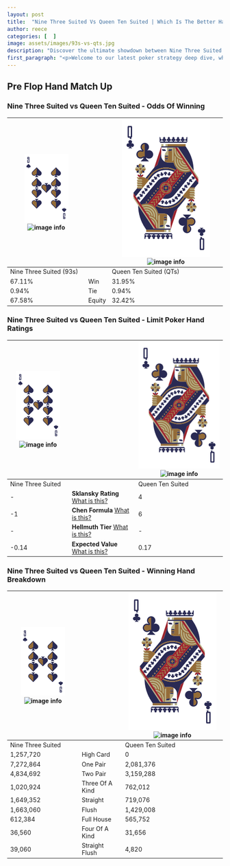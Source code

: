 ```yaml
---
layout: post
title:  "Nine Three Suited Vs Queen Ten Suited | Which Is The Better Hand In Poker? A Complete Guide"
author: reece
categories: [  ]
image: assets/images/93s-vs-qts.jpg
description: "Discover the ultimate showdown between Nine Three Suited and Queen Ten Suited in poker! Uncover the odds, strategies, and scenarios where one hand triumphs over the other. Get ready to up your poker game with this thrilling analysis."
first_paragraph: "<p>Welcome to our latest poker strategy deep dive, where we're pitting two distinct hands against each other in a high-stakes showdown: Nine Three Suited vs Queen Ten Suited.</p><p>In the dynamic world of poker, every decision counts, and knowing which hand holds the upper hand is key to your success at the table.</p><p>In this article, we'll dissect these two hands, explore the scenarios where one dominates the other, and equip you with the knowledge to make strategic choices that can tip the odds in your favor.</p><p>Get ready to unravel the intriguing dynamics of these poker hands and elevate your game to new heights.</p>"
---
```




[comment]: # (sp0)

## Pre Flop Hand Match Up

<div class="table hand-ratings" markdown="1"> 



### Nine Three Suited vs Queen Ten Suited - Odds Of Winning


    
| ![image info](assets/images/hand1/9.png) ![image info](assets/images/hand1/3s.png) |  | ![image info](assets/images/hand2/Q.png) ![image info](assets/images/hand2/Ts.png) |
| -------- | -------- | -------- |
| Nine Three Suited (93s) |  | Queen Ten Suited (QTs) |
| 67.11% | Win | 31.95% |
| 0.94% | Tie | 0.94% |
| 67.58% | Equity | 32.42% |




[comment]: # (sp1)



### Nine Three Suited vs Queen Ten Suited - Limit Poker Hand Ratings


    
| ![image info](assets/images/hand1/9.png) ![image info](assets/images/hand1/3s.png) |  | ![image info](assets/images/hand2/Q.png) ![image info](assets/images/hand2/Ts.png) |
| -------- | -------- | -------- |
| Nine Three Suited |  | Queen Ten Suited |
| - | **Sklansky Rating** [What is this?](/sklansky-rating-explained) | 4 |
| -1 | **Chen Formula** [What is this?](/chen-formula-explained) | 6 |
| - | **Hellmuth Tier** [What is this?](/Hellmuth-tier-explained) | - |
| -0.14 | **Expected Value** [What is this?](/expected-value-explained) | 0.17 |




[comment]: # (sp2)



### Nine Three Suited vs Queen Ten Suited - Winning Hand Breakdown


    
| ![image info](assets/images/hand1/9.png) ![image info](assets/images/hand1/3s.png) |  | ![image info](assets/images/hand2/Q.png) ![image info](assets/images/hand2/Ts.png) |
| -------- | -------- | -------- |
| Nine Three Suited |  | Queen Ten Suited |
| 1,257,720 | High Card | 0 |
| 7,272,864 | One Pair | 2,081,376 |
| 4,834,692 | Two Pair | 3,159,288 |
| 1,020,924 | Three Of A Kind | 762,012 |
| 1,649,352 | Straight | 719,076 |
| 1,663,060 | Flush | 1,429,008 |
| 612,384 | Full House | 565,752 |
| 36,560 | Four Of A Kind | 31,656 |
| 39,060 | Straight Flush | 4,820 |




[comment]: # (sp3)



</div>

[comment]: # (sp4)



[comment]: # (sp5)

